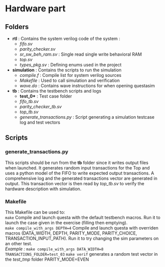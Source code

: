 # Hardware part
## Folders
- __rtl__ : Contains the system verilog code of the system :
  - *fifo.sv*
  - *parity_checker.sv*
  - *sr_sw_beh_ram.sv* : Single read single write behavioral RAM
  - *top.sv*
  - *types_pkg.sv* : Defining enums used in the project
- __simulation__ : Contains the scripts to run the simulation
  - *compile.f* : Compile list for system verilog sources
  - *Makefile* : Used to call simulation and verification
  - *wave.do* : Contains wave instructions for when opening questasim
- __tb__ : Contains the testbench scripts and logs
  - __test_0*__ : Test case folder
  - *fifo_tb.sv*
  - *parity_checker_tb.sv*
  - *top_tb.sv*
  - *generate_transactions.py* : Script generating a simulation testcase log and test vectors

## Scripts
### generate_transactions.py
This scripts should be run from the __tb__ folder since it writes output files when launched. It generates random input transactions for the Top and uses a python model of the FIFO to write expected output transactions. A comprehensive log and the generated transactions vector are generated in output. This transaction vector is then read by *top_tb.sv* to verify the hardware description with simulation.
### Makefile
This Makefile can be used to: \
`make` Compile and launch questa with the default testbench macros. Run it to launch the case given in the exercise (filling then emptying). \
`make compile_with_args DEPTH=4` Compile and launch questa with overriden macros (DATA_WIDTH, DEPTH, PARITY_MODE, PARITY_CHOICE, TRANSACTION_INPUT_PATH). Run it to try changing the sim parameters on an other test. \
*Example :* `make compile_with_args DATA_WIDTH=8 TRANSACTIONS_FOLDER=test_03`
`make verif` generates a random test vector in the *test_tmp* folder PARITY_MODE=EVEN